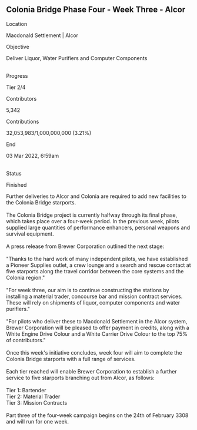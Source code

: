## Colonia Bridge Phase Four - Week Three - Alcor

Location

Macdonald Settlement \| Alcor

Objective

Deliver Liquor, Water Purifiers and Computer Components

\
Progress

Tier 2/4

Contributors

5,342

Contributions

32,053,983/1,000,000,000 (3.21%)

End

03 Mar 2022, 6:59am

\
Status

Finished

Further deliveries to Alcor and Colonia are required to add new
facilities to the Colonia Bridge starports.\
\
The Colonia Bridge project is currently halfway through its final phase,
which takes place over a four-week period. In the previous week, pilots
supplied large quantities of performance enhancers, personal weapons and
survival equipment.\
\
A press release from Brewer Corporation outlined the next stage:\
\
\"Thanks to the hard work of many independent pilots, we have
established a Pioneer Supplies outlet, a crew lounge and a search and
rescue contact at five starports along the travel corridor between the
core systems and the Colonia region.\"\
\
\"For week three, our aim is to continue constructing the stations by
installing a material trader, concourse bar and mission contract
services. These will rely on shipments of liquor, computer components
and water purifiers.\"\
\
\"For pilots who deliver these to Macdonald Settlement in the Alcor
system, Brewer Corporation will be pleased to offer payment in credits,
along with a White Engine Drive Colour and a White Carrier Drive Colour
to the top 75% of contributors.\"\
\
Once this week\'s initiative concludes, week four will aim to complete
the Colonia Bridge starports with a full range of services.\
\
Each tier reached will enable Brewer Corporation to establish a further
service to five starports branching out from Alcor, as follows:\
\
Tier 1: Bartender\
Tier 2: Material Trader\
Tier 3: Mission Contracts\
\
Part three of the four-week campaign begins on the 24th of February 3308
and will run for one week.
